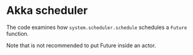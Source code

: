 # Akka scheduler
The code examines how `system.scheduler.schedule` schedules a `Future` function.

Note that is not recommended to put Future inside an actor.
